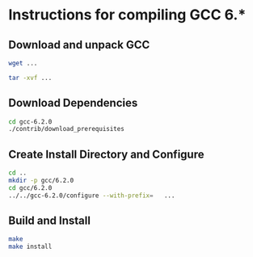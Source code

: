 Instructions for compiling GCC 6.*
==================================

Download and unpack GCC
-----------------------

```bash
wget ...
```
```bash
tar -xvf ...
```

Download Dependencies
---------------------

```bash
cd gcc-6.2.0
./contrib/download_prerequisites
```

Create Install Directory and Configure
---------------------------------------

```bash
cd ..
mkdir -p gcc/6.2.0
cd gcc/6.2.0
../../gcc-6.2.0/configure --with-prefix=   ...
```

Build and Install
-----------------

```bash
make
make install
```

